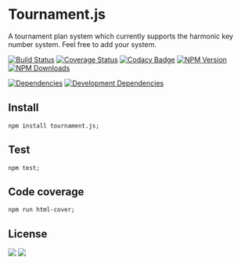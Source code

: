 # Tournament.js
A tournament plan system which currently supports the harmonic key number system. Feel free to add your system.

[![Build Status](http://img.shields.io/travis/s-a/tournament.js.svg)](https://travis-ci.org/s-a/tournament.js)
[![Coverage Status](https://coveralls.io/repos/s-a/tournament.js/badge.svg)](https://coveralls.io/r/s-a/tournament.js)
[![Codacy Badge](https://www.codacy.com/project/badge/aa693627f7f2424db1fa0cc2871f1aa5)](https://www.codacy.com/app/stephanahlf/tournament.js)
[![NPM Version](http://img.shields.io/npm/v/tournament.js.svg?style=flat)](https://www.npmjs.org/package/tournament.js)
[![NPM Downloads](https://img.shields.io/npm/dm/tournament.js.svg?style=flat)](https://www.npmjs.org/package/tournament.js)  

[![Dependencies](https://img.shields.io/david/s-a/tournament.js.svg)](https://www.npmjs.org/package/tournament.js)
[![Development Dependencies](https://img.shields.io/david/dev/s-a/tournament.js.svg)](https://www.npmjs.org/package/tournament.js)


## Install
```npm install tournament.js;```  

## Test
```npm test;```

## Code coverage
```npm run html-cover;```


## License

[<img src="https://s-a.github.io/license/img/mit.svg" />](https://s-a.github.io/license/?license=mit&fullname=Stephan%20Ahlf&year=2015&profile=https://github.com/s-a&projectUrl=https://github.com/s-a/tournament.js&projectName=tournament.js "") 
[<img src="https://s-a.github.io/license/img/gpl-3.0.svg" />](https://s-a.github.io/license/?license=gpl-3.0&fullname=Stephan%20Ahlf&year=2015&profile=https://github.com/s-a&projectUrl=https://github.com/s-a/tournament.js&projectName=tournament.js "")